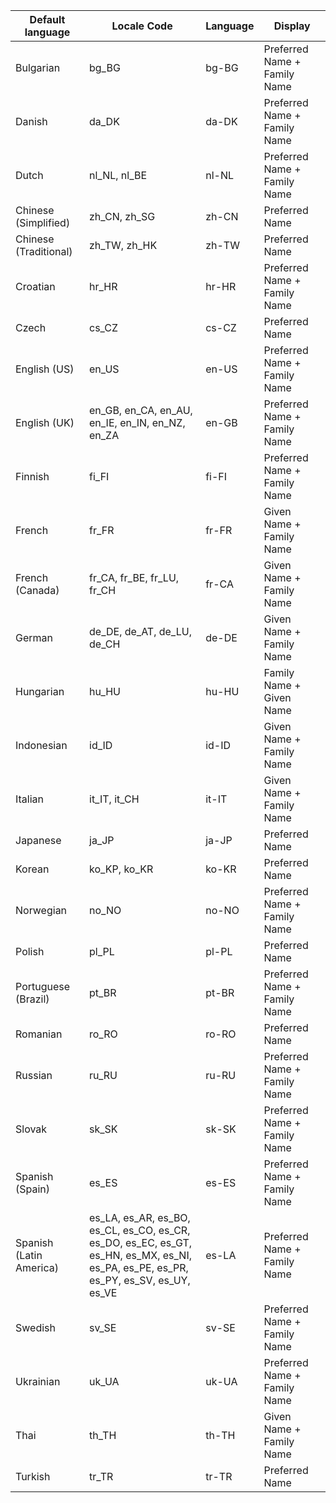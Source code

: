Default language|Locale Code|Language|Display
--|--|--|--
Bulgarian|bg_BG|bg-BG|Preferred Name + Family Name
Danish|da_DK|da-DK|Preferred Name + Family Name
Dutch|nl_NL, nl_BE|nl-NL|Preferred Name + Family Name
Chinese (Simplified)|zh_CN, zh_SG|zh-CN|Preferred Name 
Chinese (Traditional)|zh_TW, zh_HK|zh-TW|Preferred Name
Croatian|hr_HR|hr-HR|Preferred Name + Family Name
Czech|cs_CZ|cs-CZ|Preferred Name
English (US)|en_US|en-US|Preferred Name + Family Name
English (UK)|en_GB, en_CA, en_AU, en_IE, en_IN, en_NZ, en_ZA|en-GB|Preferred Name + Family Name
Finnish|fi_FI|fi-FI|Preferred Name + Family Name
French|fr_FR|fr-FR|Given Name + Family Name
French (Canada)|fr_CA, fr_BE, fr_LU, fr_CH|fr-CA|Given Name + Family Name
German|de_DE, de_AT, de_LU, de_CH|de-DE|Given Name + Family Name
Hungarian|hu_HU|hu-HU|Family Name + Given Name 
Indonesian|id_ID|id-ID|Given Name + Family Name
Italian|it_IT, it_CH|it-IT|Given Name + Family Name
Japanese|ja_JP|ja-JP|Preferred Name
Korean|ko_KP, ko_KR|ko-KR|Preferred Name
Norwegian|no_NO|no-NO|Preferred Name + Family Name
Polish|pl_PL|pl-PL|Preferred Name
Portuguese (Brazil)|pt_BR|pt-BR|Preferred Name + Family Name
Romanian|ro_RO|ro-RO|Preferred Name
Russian|ru_RU|ru-RU|Preferred Name + Family Name
Slovak|sk_SK|sk-SK|Preferred Name + Family Name
Spanish (Spain)|es_ES|es-ES|Preferred Name + Family Name
Spanish (Latin America)|es_LA, es_AR, es_BO, es_CL, es_CO, es_CR, es_DO, es_EC, es_GT, es_HN, es_MX, es_NI, es_PA, es_PE, es_PR, es_PY, es_SV, es_UY, es_VE|es-LA|Preferred Name + Family Name
Swedish|sv_SE|sv-SE|Preferred Name + Family Name 
Ukrainian|uk_UA|uk-UA|Preferred Name + Family Name
Thai|th_TH|th-TH|Given Name + Family Name
Turkish|tr_TR|tr-TR|Preferred Name

